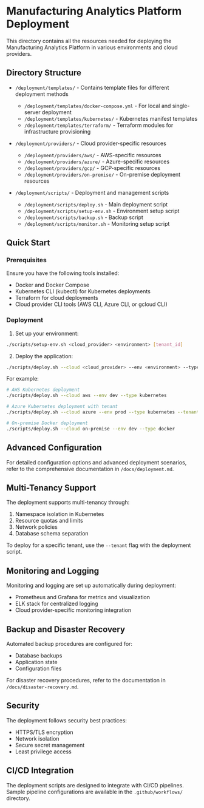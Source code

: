 # Manufacturing Analytics Platform Deployment

This directory contains all the resources needed for deploying the Manufacturing Analytics Platform in various environments and cloud providers.

## Directory Structure

- `/deployment/templates/` - Contains template files for different deployment methods
  - `/deployment/templates/docker-compose.yml` - For local and single-server deployment
  - `/deployment/templates/kubernetes/` - Kubernetes manifest templates
  - `/deployment/templates/terraform/` - Terraform modules for infrastructure provisioning

- `/deployment/providers/` - Cloud provider-specific resources
  - `/deployment/providers/aws/` - AWS-specific resources
  - `/deployment/providers/azure/` - Azure-specific resources
  - `/deployment/providers/gcp/` - GCP-specific resources
  - `/deployment/providers/on-premise/` - On-premise deployment resources

- `/deployment/scripts/` - Deployment and management scripts
  - `/deployment/scripts/deploy.sh` - Main deployment script
  - `/deployment/scripts/setup-env.sh` - Environment setup script
  - `/deployment/scripts/backup.sh` - Backup script
  - `/deployment/scripts/monitor.sh` - Monitoring setup script

## Quick Start

### Prerequisites

Ensure you have the following tools installed:

- Docker and Docker Compose
- Kubernetes CLI (kubectl) for Kubernetes deployments
- Terraform for cloud deployments
- Cloud provider CLI tools (AWS CLI, Azure CLI, or gcloud CLI)

### Deployment

1. Set up your environment:

```bash
./scripts/setup-env.sh <cloud_provider> <environment> [tenant_id]
```

2. Deploy the application:

```bash
./scripts/deploy.sh --cloud <cloud_provider> --env <environment> --type <deployment_type> [--tenant <tenant_id>]
```

For example:

```bash
# AWS Kubernetes deployment
./scripts/deploy.sh --cloud aws --env dev --type kubernetes

# Azure Kubernetes deployment with tenant
./scripts/deploy.sh --cloud azure --env prod --type kubernetes --tenant tenant1

# On-premise Docker deployment
./scripts/deploy.sh --cloud on-premise --env dev --type docker
```

## Advanced Configuration

For detailed configuration options and advanced deployment scenarios, refer to the comprehensive documentation in `/docs/deployment.md`.

## Multi-Tenancy Support

The deployment supports multi-tenancy through:

1. Namespace isolation in Kubernetes
2. Resource quotas and limits
3. Network policies
4. Database schema separation

To deploy for a specific tenant, use the `--tenant` flag with the deployment script.

## Monitoring and Logging

Monitoring and logging are set up automatically during deployment:

- Prometheus and Grafana for metrics and visualization
- ELK stack for centralized logging
- Cloud provider-specific monitoring integration

## Backup and Disaster Recovery

Automated backup procedures are configured for:

- Database backups
- Application state
- Configuration files

For disaster recovery procedures, refer to the documentation in `/docs/disaster-recovery.md`.

## Security

The deployment follows security best practices:

- HTTPS/TLS encryption
- Network isolation
- Secure secret management
- Least privilege access

## CI/CD Integration

The deployment scripts are designed to integrate with CI/CD pipelines. Sample pipeline configurations are available in the `.github/workflows/` directory.